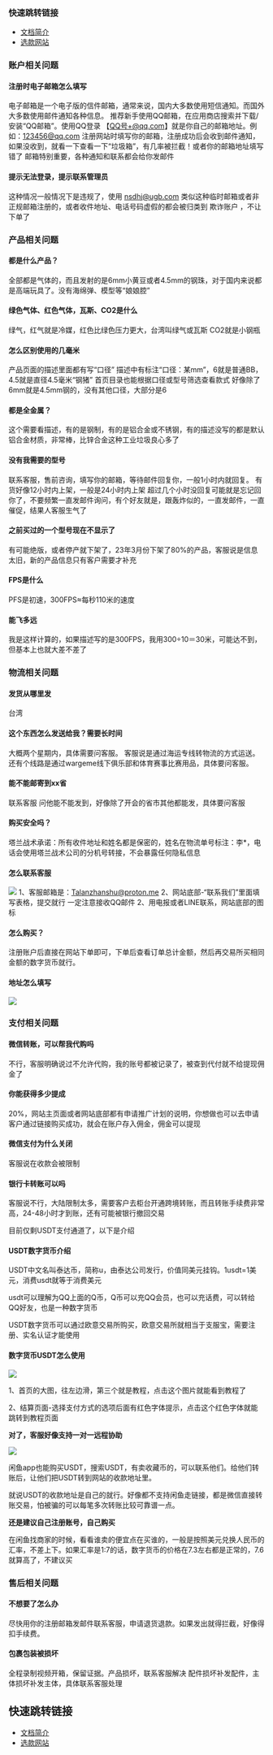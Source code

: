 ### 快速跳转链接
* [文档简介](/)
* [选款网站](/use/xuankuan)

### 账户相关问题
#### 注册时电子邮箱怎么填写
电子邮箱是一个电子版的信件邮箱，通常来说，国内大多数使用短信通知。而国外大多数使用邮件通知各种信息。
推荐新手使用QQ邮箱，在应用商店搜索并下载/安装“QQ邮箱”。使用QQ登录
【QQ号+@qq.com】就是你自己的邮箱地址。例如：123456@qq.com
注册网站时填写你的邮箱，注册成功后会收到邮件通知，如果没收到，就看一下查看一下“垃圾箱”，有几率被拦截！或者你的邮箱地址填写错了
邮箱特别重要，各种通知和联系都会给你发邮件

#### 提示无法登录，提示联系管理员
这种情况一般情况下是违规了，使用 nsdhj@ugb.com 类似这种临时邮箱或者非正规邮箱注册的，或者收件地址、电话号码虚假的都会被归类到 欺诈账户 ，不让下单了

### 产品相关问题
#### 都是什么产品？
全部都是气体的，而且发射的是6mm小黄豆或者4.5mm的钢珠，对于国内来说都是高端玩具了。没有海绵弹、模型等“娘娘腔”
#### 绿色气体、红色气体，瓦斯、CO2是什么
绿气，红气就是冷媒，红色比绿色压力更大，台湾叫绿气或瓦斯
CO2就是小钢瓶
#### 怎么区别使用的几毫米
产品页面的描述里面都有写“口径”
描述中有标注“口径：某mm”，6就是普通BB，4.5就是直径4.5毫米“钢猪”
首页目录也能根据口径或型号筛选查看款式
好像除了6mm就是4.5mm钢的，没有其他口径，大部分是6
#### 都是全金属？
这个需要看描述，有的是钢制，有的是铝合金或不锈钢，有的描述没写的都是默认铝合金材质，非常棒，比锌合金这种工业垃圾良心多了
#### 没有我需要的型号
联系客服，售前咨询，填写你的邮箱，等待邮件回复你，一般1小时内就回复。
有货好像12小时内上架，一般是24小时内上架
超过几个小时没回复可能就是忘记回你了，不要频繁一直发邮件询问，有个好友就是，跟轰炸似的，一直发邮件，一直催促，结果人客服生气了
#### 之前买过的一个型号现在不显示了
有可能绝版，或者停产就下架了，23年3月份下架了80%的产品，客服说是信息太旧，新的产品信息只有客户需要才补充
#### FPS是什么
PFS是初速，300FPS≈每秒110米的速度
#### 能飞多远
我是这样计算的，如果描述写的是300FPS，我用300÷10＝30米，可能达不到，但基本上也就大差不差了

### 物流相关问题
#### 发货从哪里发
台湾
#### 这个东西怎么发送给我？需要长时间
大概两个星期内，具体需要问客服。
客服说是通过海运专线转物流的方式运送。还有个线路是通过wargeme线下俱乐部和体育赛事比赛用品，具体要问客服。
#### 能不能邮寄到xx省
联系客服 问他能不能发到，好像除了开会的省市其他都能发，具体要问客服
#### 购买安全吗？
塔兰战术承诺：所有收件地址和姓名都是保密的，姓名在物流单号标注：李*，电话会使用塔兰战术公司的分机号转接，不会暴露任何隐私信息
#### 怎么联系客服
![](../img/lianxikefu.png)
1、客服邮箱是：Talanzhanshu@proton.me
2、网站底部-“联系我们”里面填写表格，提交就行
一定注意接收QQ邮件
2、用电报或者LINE联系，网站底部的图标

#### 怎么购买？
注册账户后直接在网站下单即可，下单后查看订单总计金额，然后再交易所买相同金额的数字货币就行。

#### 地址怎么填写
![](../img/dizhi.png)


### 支付相关问题
#### 微信转账，可以帮我代购吗
不行，客服明确说过不允许代购，我的账号都被记录了，被查到代付就不给提现佣金了

#### 你能获得多少提成
20%，网站主页面或者网站底部都有申请推广计划的说明，你想做也可以去申请
客户通过链接购买成功，就会在账户存入佣金，佣金可以提现

#### 微信支付为什么关闭
客服说在收款会被限制

#### 银行卡转账可以吗
客服说不行，大陆限制太多，需要客户去柜台开通跨境转账，而且转账手续费非常高，24-48小时才到账，还有可能被银行撤回交易

目前仅剩USDT支付通道了，以下是介绍
#### USDT数字货币介绍
USDT中文名叫泰达币，简称u，由泰达公司发行，价值同美元挂钩。1usdt=1美元，消费usdt就等于消费美元

usdt可以理解为QQ上面的Q币，Q币可以充QQ会员，也可以充话费，可以转给QQ好友，也是一种数字货币

USDT数字货币可以通过欧意交易所购买，欧意交易所就相当于支服宝，需要注册、实名认证才能使用

#### 数字货币USDT怎么使用

![](../img/lianjie.png)

1、首页的大图，往左边滑，第三个就是教程，点击这个图片就能看到教程了

2、结算页面-选择支付方式的选项后面有红色字体提示，点击这个红色字体就能跳转到教程页面

**对了，客服好像支持一对一远程协助**

![](../img/xianyu.png)

闲鱼app也能购买USDT，搜索USDT，有卖收藏币的，可以联系他们。给他们转账后，让他们把USDT转到网站的收款地址里。

就说USDT的收款地址是自己的就行。好像都不支持闲鱼走链接，都是微信直接转账交易，怕被骗的可以每笔多次转账比较可靠谱一点。

**还是建议自己注册账号，自己购买**

在闲鱼找商家的时候，看看谁卖的便宜点在买谁的，一般是按照美元兑换人民币的汇率，不差上下。如果汇率是1:7的话，数字货币的价格在7.3左右都是正常的，7.6就算高了，不建议买

### 售后相关问题
#### 不想要了怎么办
尽快用你的注册邮箱发邮件联系客服，申请退货退款。如果发出就得拦截，好像得扣手续费。
#### 包裹包装被损坏
全程录制视频开箱，保留证据。产品损坏，联系客服解决
配件损坏补发配件，主体损坏补发主体，具体联系客服处理




## 快速跳转链接
* [文档简介](/)
* [选款网站](/use/xuankuan)



















